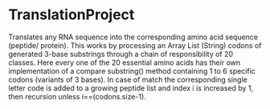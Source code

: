# TranslationProject
Translates any RNA sequence into the corresponding amino acid sequence (peptide/ protein). 
This works by processing an Array List (String) codons of generated 3-base substrings through a chain of responsibility of 20 classes. Here every one of the 20 essential amino acids has their own implementation of a compare substring() method containing 1 to 6 specific codons (variants of 3 bases). In case of match the corresponding single letter code is added to a growing peptide list and index i is increased by 1, then recursion unless i==(codons.size-1).
